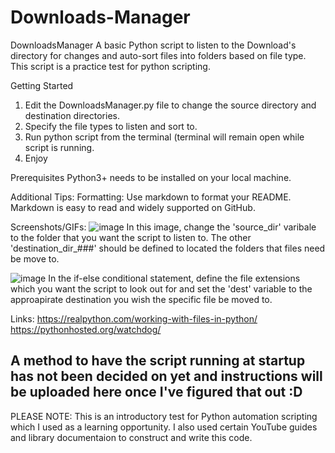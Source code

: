 # Downloads-Manager

DownloadsManager
A basic Python script to listen to the Download's directory for changes and auto-sort files into folders based on file type.
This script is a practice test for python scripting.


Getting Started
1. Edit the DownloadsManager.py file to change the source directory and destination directories.
2. Specify the file types to listen and sort to.
3. Run python script from the terminal (terminal will remain open while script is running.
4. Enjoy


Prerequisites
Python3+ needs to be installed on your local machine.



Additional Tips:
Formatting:
Use markdown to format your README. Markdown is easy to read and widely supported on GitHub.


Screenshots/GIFs:
![image](https://github.com/AnoukDunu/Downloads-Manager/assets/52993706/840e8c2e-20b2-4efa-be3c-f4d7609b11e2)
In this image, change the 'source_dir' varibale to the folder that you want the script to listen to.
The other 'destination_dir_###' should be defined to located the folders that files need be move to.

![image](https://github.com/AnoukDunu/Downloads-Manager/assets/52993706/72c38d77-fe74-49b9-be8a-c9ba92b323e8)
In the if-else conditional statement, define the file extensions which you want the script to look out for and
set the 'dest' variable to the approapirate destination you wish the specific file be moved to.


Links:
https://realpython.com/working-with-files-in-python/
https://pythonhosted.org/watchdog/

## A method to have the script running at startup has not been decided on yet and instructions will be uploaded here once I've figured that out :D

PLEASE NOTE: This is an introductory test for Python automation scripting which I used as a learning opportunity. I also used certain YouTube guides and library documentaion to construct
and write this code.
